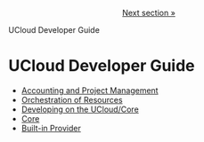 <p align='center'>
<a href='/docs/developer-guide/accounting-and-projects/projects/projects.md'>Next section »</a>
</p>


UCloud Developer Guide
# UCloud Developer Guide

 - [Accounting and Project Management](/docs/developer-guide/accounting-and-projects/README.md)
 - [Orchestration of Resources](/docs/developer-guide/orchestration/README.md)
 - [Developing on the UCloud/Core](/docs/developer-guide/development/README.md)
 - [Core](/docs/developer-guide/core/README.md)
 - [Built-in Provider](/docs/developer-guide/built-in-provider/README.md)

